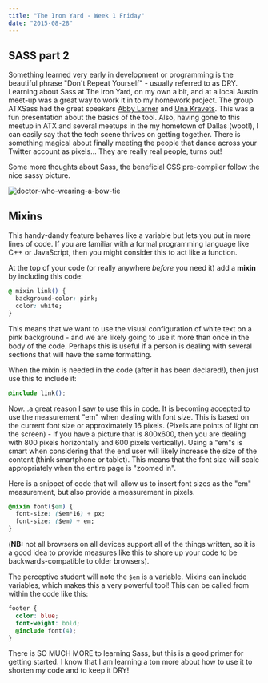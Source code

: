 ```yaml
---
title: "The Iron Yard - Week 1 Friday"
date: "2015-08-28"
---
```


## SASS part 2

Something learned very early in development or programming is the beautiful phrase "Don't Repeat Yourself" - usually referred to as DRY. Learning about Sass at The Iron Yard, on my own a bit, and at a local Austin meet-up was a great way to work it in to my homework project. The group ATXSass had the great speakers [Abby Larner](https://abbylarner.myportfolio.com/) and [Una Kravets](https://una.im/about/). This was a fun presentation about the basics of the tool. Also, having gone to this meetup in ATX and several meetups in the my hometown of Dallas (woot!), I can easily say that the tech scene thrives on getting together. There is something magical about finally meeting the people that dance across your Twitter account as pixels... They are really real people, turns out!

Some more thoughts about Sass, the beneficial CSS pre-compiler follow the nice sassy picture.

![doctor-who-wearing-a-bow-tie](https://res.cloudinary.com/drumsensei/image/upload/v1514954685/2015-08-28_1_zcxmaf.jpg)

## Mixins

This handy-dandy feature behaves like a variable but lets you put in more lines of code. If you are familiar with a formal programming language like C++ or JavaScript, then you might consider this to act like a function.

At the top of your code (or really anywhere _before_ you need it) add a **mixin** by including this code:

```css
@ mixin link() {
  background-color: pink;
  color: white;
}
```

This means that we want to use the visual configuration of white text on a pink background - and we are likely going to use it more than once in the body of the code. Perhaps this is useful if a person is dealing with several sections that will have the same formatting.

When the mixin is needed in the code (after it has been declared!), then just use this to include it:

```css
@include link();
```

Now...a great reason I saw to use this in code. It is becoming accepted to use the measurement "em" when dealing with font size. This is based on the current font size or approximately 16 pixels. (Pixels are points of light on the screen) - If you have a picture that is 800x600, then you are dealing with 800 pixels horizontally and 600 pixels vertically). Using a "em"s is smart when considering that the end user will likely increase the size of the content (think smartphone or tablet). This means that the font size will scale appropriately when the entire page is "zoomed in".

Here is a snippet of code that will allow us to insert font sizes as the "em" measurement, but also provide a measurement in pixels.

```css
@mixin font($em) {
  font-size: ($em*16) + px;
  font-size: ($em) + em;
}
```

(**NB:** not all browsers on all devices support all of the things written, so it is a good idea to provide measures like this to shore up your code to be backwards-compatible to older browsers).

The perceptive student will note the `$em` is a variable. Mixins can include variables, which makes this a very powerful tool! This can be called from within the code like this:

```css
footer {
  color: blue;
  font-weight: bold;
  @include font(4);
}
```

There is SO MUCH MORE to learning Sass, but this is a good primer for getting started. I know that I am learning a ton more about how to use it to shorten my code and to keep it DRY!
